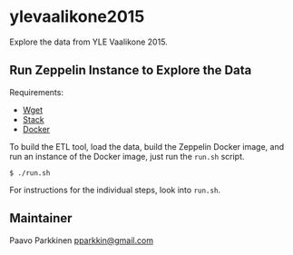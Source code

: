 # ylevaalikone2015

Explore the data from YLE Vaalikone 2015.

## Run Zeppelin Instance to Explore the Data

Requirements:
- [Wget](https://www.gnu.org/software/wget/)
- [Stack](https://docs.haskellstack.org/en/stable/README/)
- [Docker](https://www.docker.com/)

To build the ETL tool, load the data, build the Zeppelin Docker image, and run an instance of the Docker image, just run the `run.sh` script.
```shell
$ ./run.sh
```

For instructions for the individual steps, look into `run.sh`.


## Maintainer

Paavo Parkkinen <pparkkin@gmail.com>
